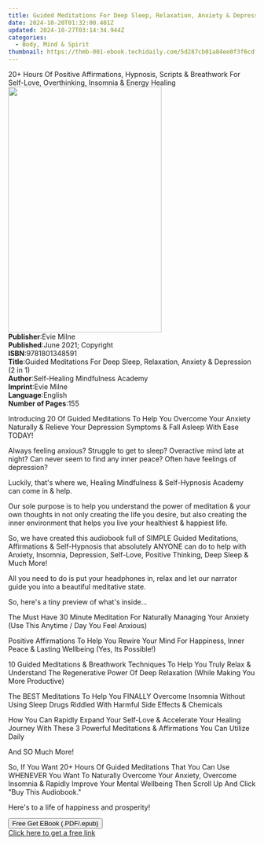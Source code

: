 ```yaml
---
title: Guided Meditations For Deep Sleep, Relaxation, Anxiety & Depression (2 in 1) | Free Book
date: 2024-10-20T01:32:00.401Z
updated: 2024-10-27T03:14:34.944Z
categories:
  - Body, Mind & Spirit
thumbnail: https://thmb-001-ebook.techidaily.com/5d287cb01a84ee0f3f6cdf208f99cd988ac8aa1d0c8bddbdbe23c7558870761b.jpg
---
```

<main id="book-container">
  <div class="flex flex-col">
    <div class="book-brief flex-1 py-6 px-4 sm:p-6 md:py-10 md:px-8">
      <!-- brief-->
      <div class="book-brief-main">
        20+ Hours Of Positive Affirmations, Hypnosis, Scripts & Breathwork For
        Self-Love, Overthinking, Insomnia & Energy Healing
      </div>
    </div>
    <div
      class="book-meta-info flex-1 grid gap-4 col-start-1 col-end-3 row-start-1 sm:mb-6 sm:grid-cols-4 lg:gap-6 lg:col-start-2 lg:row-end-6 lg:row-span-6 lg:mb-0"
    >
      <div
        class="book-meta-info-left place-content-center mt-4 p-4 text-sm leading-6 col-start-2 col-span-2 dark:text-slate-400"
      >
        <img
          class="w-full h-500 object-cover rounded-lg sm:h-255 sm:col-span-2 lg:col-span-full"
          src="https://img-001-ebook.techidaily.com/8a2c0801a94c3843ea54b9a3d4b537beed1760dac6fa95c444e2a64d175e4d4c.jpg"
          alt=""
          width="312"
          height="500"
        />
      </div>
      <div
        class="book-meta-info-right mt-2 col-start-1 row-start-2 col-span-3 self-center"
      >
        <!-- meta data  -->
        <div class="flex flex-col px-4 md:px-8">
          <div class="flex-1">
            <strong>Publisher</strong>:<span class="px-2">Evie Milne</span>
          </div>
          <div class="flex-1">
            <strong>Published</strong>:<span class="px-2"
              >June 2021; Copyright</span
            >
          </div>
          <div class="flex-1">
            <strong>ISBN</strong>:<span class="px-2">9781801348591</span>
          </div>
          <div class="flex-1">
            <strong>Title</strong>:<span class="px-2"
              >Guided Meditations For Deep Sleep, Relaxation, Anxiety &amp;
              Depression (2 in 1)</span
            >
          </div>
          <div class="flex-1">
            <strong>Author</strong>:<span class="px-2"
              >Self-Healing Mindfulness Academy</span
            >
          </div>
          <div class="flex-1">
            <strong>Imprint</strong>:<span class="px-2">Evie Milne</span>
          </div>
          <div class="flex-1">
            <strong>Language</strong>:<span class="px-2">English</span>
          </div>
          <div class="flex-1">
            <strong>Number of Pages</strong>:<span class="px-2">155</span>
          </div>
        </div>
      </div>
    </div>
    <div class="book-description flex-1 py-6 px-4 sm:p-6 md:py-10 md:px-8">
      <div class="book-description-main">
        <div accordion-content="" id="description">
          <p></p>
          <p>
            Introducing 20 Of Guided Meditations To Help You Overcome Your
            Anxiety Naturally &amp; Relieve Your Depression Symptoms &amp; Fall
            Asleep With Ease TODAY!
          </p>
          <p>
            Always feeling anxious? Struggle to get to sleep? Overactive mind
            late at night? Can never seem to find any inner peace? Often have
            feelings of depression?
          </p>
          <p>
            Luckily, that's where we, Healing Mindfulness &amp; Self-Hypnosis
            Academy can come in &amp; help.
          </p>
          <p>
            Our sole purpose is to help you understand the power of meditation
            &amp; your own thoughts in not only creating the life you desire,
            but also creating the inner environment that helps you live your
            healthiest &amp; happiest life.&nbsp;
          </p>
          <p>
            So, we have created this audiobook full of SIMPLE Guided
            Meditations, Affirmations &amp; Self-Hypnosis that absolutely ANYONE
            can do to help with Anxiety, Insomnia, Depression, Self-Love,
            Positive Thinking, Deep Sleep &amp; Much More!&nbsp;
          </p>
          <p>
            All you need to do is put your headphones in, relax and let our
            narrator guide you into a beautiful meditative state.&nbsp;
          </p>
          <p>So, here's a tiny preview of what's inside...</p>
          <p>
            The Must Have 30 Minute Meditation For Naturally Managing Your
            Anxiety (Use This Anytime / Day You Feel Anxious)
          </p>
          <p>
            Positive Affirmations To Help You Rewire Your Mind For Happiness,
            Inner Peace &amp; Lasting Wellbeing (Yes, Its Possible!)&nbsp;
          </p>
          <p>
            10 Guided Meditations &amp; Breathwork Techniques To Help You Truly
            Relax &amp; Understand The Regenerative Power Of Deep Relaxation
            (While Making You More Productive)
          </p>
          <p>
            The BEST Meditations To Help You FINALLY Overcome Insomnia Without
            Using Sleep Drugs Riddled With Harmful Side Effects &amp;
            Chemicals&nbsp;
          </p>
          <p>
            How You Can Rapidly Expand Your Self-Love &amp; Accelerate Your
            Healing Journey With These 3 Powerful Meditations &amp; Affirmations
            You Can Utilize Daily&nbsp;
          </p>
          <p>And SO Much More!&nbsp;</p>
          <p>
            So, If You Want 20+ Hours Of Guided Meditations That You Can Use
            WHENEVER You Want To Naturally Overcome Your Anxiety, Overcome
            Insomnia &amp; Rapidly Improve Your Mental Wellbeing Then Scroll Up
            And Click "Buy This Audiobook."&nbsp;
          </p>
          <p>Here's to a life of happiness and prosperity!</p>
          <p></p>
        </div>
        <div class="accordion-fader"></div>
      </div>
    </div>
    <div class="book-excerpts flex-1 py-6 px-4 sm:p-6 md:py-10 md:px-8"></div>
    <div
      class="book-about-author flex-1 py-6 px-4 sm:p-6 md:py-10 md:px-8"
    ></div>
    <div class="book-free-get flex-1 py-6 px-4 sm:p-6 md:py-10 md:px-8">
      <button
        id="btn-free-get"
        class="bg-blue-500 hover:bg-blue-700 text-white font-bold py-2 px-4 rounded"
      >
        Free Get EBook (.PDF/.epub)
      </button>
      <div id="countdown-display" class="px-2 text-lg mt-2"></div>
      <a
        id="free-link"
        class="hidden bg-blue-500 hover:bg-blue-700 text-white font-bold py-2 px-4 rounded"
        href="https://www.ebooks.com/en-us/book/210309600/guided-meditations-for-deep-sleep-relaxation-anxiety-depression-2-in-1/self-healing-mindfulness-academy/"
        target="_blank"
        >Click here to get a free link</a
      >
    </div>
    <script>
      let countdownTime = 0;
      let countdownInterval = null;
      document
        .getElementById('btn-free-get')
        .addEventListener('click', startCountdown);
      function startCountdown() {
        countdownTime = new Date().getTime() + 60000 * 3;
        countdownInterval = setInterval(updateCountdown, 1000);
        document.getElementById('btn-free-get').disabled = true;
        document
          .getElementById('btn-free-get')
          .classList.add('bg-gray-500', 'cursor-not-allowed');
      }
      function updateCountdown() {
        let currentTime = new Date().getTime();
        let timeLeft = countdownTime - currentTime;
        let secondsLeft = Math.floor(timeLeft / 1000);
        document.getElementById('countdown-display').innerHTML =
          `Remaining time: ${secondsLeft} seconds.`;
        if (secondsLeft <= 0) {
          clearInterval(countdownInterval);
          document.getElementById('btn-free-get').classList.add('hidden');
          document.getElementById('free-link').classList.remove('hidden');
          document.getElementById('countdown-display').innerHTML = '';
        }
      }
    </script>
  </div>
</main>

<ins class="adsbygoogle"
      style="display:block"
      data-ad-client="ca-pub-7571918770474297"
      data-ad-slot="8358498916"
      data-ad-format="auto"
      data-full-width-responsive="true"></ins>
    